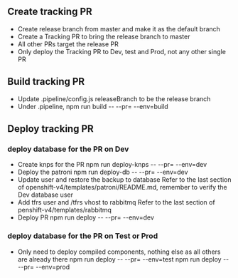 ## Create tracking PR
* Create release branch from master and make it as the default branch
* Create a Tracking PR to bring the release branch to master
* All other PRs target the release PR
* Only deploy the Tracking PR to Dev, test and Prod, not any other single PR

## Build tracking PR
* Update .pipeline/config.js releaseBranch to be the release branch
* Under .pipeline,  npm run build -- --pr= --env=build

## Deploy tracking PR

### deploy database for the PR on Dev
* Create knps for the PR
npm run deploy-knps -- --pr= --env=dev
* Deploy the patroni
npm run deploy-db -- --pr= --env=dev
* Update user and restore the backup to database
Refer to the last section of openshift-v4/templates/patroni/README.md, remember to verify the Dev database user
* Add tfrs user and /tfrs vhost to rabbitmq
Refer to the last section of penshift-v4/templates/rabbitmq
* Deploy PR 
npm run deploy -- --pr= --env=dev

### deploy database for the PR on Test or Prod
* Only need to deploy compiled components, nothing else as all others are already there
npm run deploy -- --pr= --env=test
npm run deploy -- --pr= --env=prod

